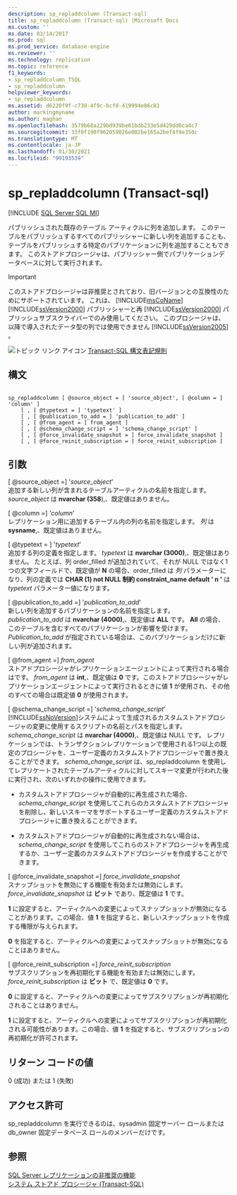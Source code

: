 ```yaml
---
description: sp_repladdcolumn (Transact-sql)
title: sp_repladdcolumn (Transact-sql) |Microsoft Docs
ms.custom: ''
ms.date: 03/14/2017
ms.prod: sql
ms.prod_service: database-engine
ms.reviewer: ''
ms.technology: replication
ms.topic: reference
f1_keywords:
- sp_repladdcolumn_TSQL
- sp_repladdcolumn
helpviewer_keywords:
- sp_repladdcolumn
ms.assetid: d6220f9f-c738-4f9c-bcf8-419994e86c81
author: markingmyname
ms.author: maghan
ms.openlocfilehash: 3579b68a229bd939be61bdb233e5d429dd0ca4c7
ms.sourcegitcommit: 33f0f190f962059826e002be165a2bef4f9e350c
ms.translationtype: MT
ms.contentlocale: ja-JP
ms.lasthandoff: 01/30/2021
ms.locfileid: "99193539"
---
```

# <a name="sp_repladdcolumn-transact-sql"></a>sp_repladdcolumn (Transact-sql)
[!INCLUDE [SQL Server SQL MI](../../includes/applies-to-version/sql-asdbmi.md)]

  パブリッシュされた既存のテーブル アーティクルに列を追加します。 このテーブルをパブリッシュするすべてのパブリッシャーに新しい列を追加することも、テーブルをパブリッシュする特定のパブリケーションに列を追加することもできます。 このストアドプロシージャは、パブリッシャー側でパブリケーションデータベースに対して実行されます。  
  
> [!IMPORTANT]
>  このストアドプロシージャは非推奨とされており、旧バージョンとの互換性のためにサポートされています。 これは、 [!INCLUDE[msCoName](../../includes/msconame-md.md)] [!INCLUDE[ssVersion2000](../../includes/ssversion2000-md.md)] パブリッシャーと再 [!INCLUDE[ssVersion2000](../../includes/ssversion2000-md.md)] パブリッシュサブスクライバーでのみ使用してください。 このプロシージャは、以降で導入されたデータ型の列では使用できません [!INCLUDE[ssVersion2005](../../includes/ssversion2005-md.md)] 。  
  
 ![トピック リンク アイコン](../../database-engine/configure-windows/media/topic-link.gif "トピック リンク アイコン") [Transact-SQL 構文表記規則](../../t-sql/language-elements/transact-sql-syntax-conventions-transact-sql.md)  
  
## <a name="syntax"></a>構文  
  
```  
  
sp_repladdcolumn [ @source_object = ] 'source_object', [ @column = ] 'column' ]  
    [ , [ @typetext = ] 'typetext' ]  
    [ , [ @publication_to_add = ] 'publication_to_add' ]  
    [ , [ @from_agent = ] from_agent ]  
    [ , [ @schema_change_script = ] 'schema_change_script' ]  
    [ , [ @force_invalidate_snapshot = ] force_invalidate_snapshot ]  
    [ , [ @force_reinit_subscription = ] force_reinit_subscription ]  
```  
  
## <a name="arguments"></a>引数  
 [ @source_object =] '*source_object*'  
 追加する新しい列が含まれるテーブルアーティクルの名前を指定します。 *source_object* は **nvarchar (358**),、既定値はありません。  
  
 [ @column =] '*column*'  
 レプリケーション用に追加するテーブル内の列の名前を指定します。 *列* は **sysname**,、既定値はありません。  
  
 [ @typetext = ] '*typetext*'  
 追加する列の定義を指定します。 *typetext* は **nvarchar (3000)**,、既定値はありません。 たとえば、列 order_filled が追加されていて、それが NULL ではなく1つの文字フィールドで、既定値が **N** の場合、order_filled は *列* パラメーターになり、列の定義では **CHAR (1) not NULL 制約 constraint_name default ' n '** は *typetext* パラメーター値になります。  
  
 [ @publication_to_add =] '*publication_to_add*'  
 新しい列を追加するパブリケーションの名前を指定します。 *publication_to_add* は **nvarchar (4000)**,、既定値は **ALL** です。 **All** の場合、このテーブルを含むすべてのパブリケーションが影響を受けます。 *Publication_to_add* が指定されている場合は、このパブリケーションだけに新しい列が追加されます。  
  
 [ @from_agent =] *from_agent*  
 ストアドプロシージャがレプリケーションエージェントによって実行される場合はです。 *from_agent* は **int**,、既定値は **0** です。このストアドプロシージャがレプリケーションエージェントによって実行されるときに値 **1** が使用され、その他のすべての場合は既定値 **0** が使用されます。  
  
 [ @schema_change_script =] '*schema_change_script*'  
 [!INCLUDE[ssNoVersion](../../includes/ssnoversion-md.md)]システムによって生成されるカスタムストアドプロシージャの変更に使用するスクリプトの名前とパスを指定します。 *schema_change_script* は **nvarchar (4000)**,、既定値は NULL です。 レプリケーションでは、トランザクションレプリケーションで使用される1つ以上の既定のプロシージャを、ユーザー定義のカスタムストアドプロシージャで置き換えることができます。 *schema_change_script* は、sp_repladdcolumn を使用してレプリケートされたテーブルアーティクルに対してスキーマ変更が行われた後に実行され、次のいずれかの操作に使用できます。  
  
-   カスタムストアドプロシージャが自動的に再生成された場合、 *schema_change_script* を使用してこれらのカスタムストアドプロシージャを削除し、新しいスキーマをサポートするユーザー定義のカスタムストアドプロシージャに置き換えることができます。  
  
-   カスタムストアドプロシージャが自動的に再生成されない場合は、 *schema_change_script* を使用してこれらのストアドプロシージャを再生成するか、ユーザー定義のカスタムストアドプロシージャを作成することができます。  
  
 [ @force_invalidate_snapshot =] *force_invalidate_snapshot*  
 スナップショットを無効にする機能を有効または無効にします。 *force_invalidate_snapshot* は **ビット** であり、既定値は **1** です。  
  
 **1** に設定すると、アーティクルへの変更によってスナップショットが無効になることがあります。この場合、値 **1** を指定すると、新しいスナップショットを作成する権限が与えられます。  
  
 **0** を指定すると、アーティクルへの変更によってスナップショットが無効になることはありません。  
  
 [ @force_reinit_subscription =] *force_reinit_subscription*  
 サブスクリプションを再初期化する機能を有効または無効にします。 *force_reinit_subscription* は **ビット** で、既定値は **0** です。  
  
 **0** に設定すると、アーティクルへの変更によってサブスクリプションが再初期化されることはありません。  
  
 **1** に設定すると、アーティクルへの変更によってサブスクリプションが再初期化される可能性があります。この場合、値 **1** を指定すると、サブスクリプションの再初期化が許可されます。  
  
## <a name="return-code-values"></a>リターン コードの値  
 0 (成功) または 1 (失敗)  
  
## <a name="permissions"></a>アクセス許可  
 sp_repladdcolumn を実行できるのは、sysadmin 固定サーバー ロールまたは db_owner 固定データベース ロールのメンバーだけです。  
  
## <a name="see-also"></a>参照  
 [SQL Server レプリケーションの非推奨の機能](../../relational-databases/replication/deprecated-features-in-sql-server-replication.md)   
 [システム ストアド プロシージャ &#40;Transact-SQL&#41;](../../relational-databases/system-stored-procedures/system-stored-procedures-transact-sql.md)  
  
  
